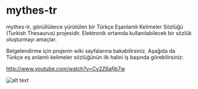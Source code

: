 mythes-tr
=========

mythes-tr, gönüllülerce yürütülen bir Türkçe Eşanlamlı Kelimeler Sözlüğü
(Turkish Thesaurus) projesidir. Elektronik ortamda kullanılabilecek bir
sözlük oluşturmayı amaçlar.

Belgelendirme için projenin wiki sayfalarına bakabilirsiniz. Aşağıda da 
Türkçe eş anlamlı kelimeler sözlüğünün ilk halini iş başında
görebilirsiniz:

http://www.youtube.com/watch?v=Cv2Z6afjb7w

![alt text](http://i.imgur.com/HfCf0Id.png)
